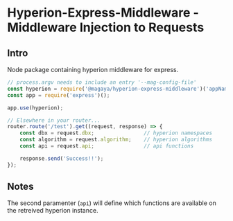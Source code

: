 # Hyperion-Express-Middleware - Middleware Injection to Requests

## Intro
Node package containing hyperion middleware for express.

```js
// process.argv needs to include an entry '--mag-config-file'
const hyperion = require('@magaya/hyperion-express-middleware')('appName', 'apiName', process.argv);
const app = require('express')();

app.use(hyperion);

// Elsewhere in your router...
router.route('/test').get((request, response) => {
    const dbx = request.dbx;                // hyperion namespaces
    const algorithm = request.algorithm;    // hyperion algorithms
    const api = request.api;                // api functions

    response.send('Success!!');
});
```

## Notes
The second paramenter (`api`) will define which functions are available on the retreived hyperion instance.